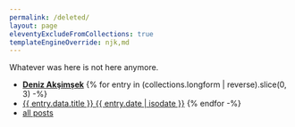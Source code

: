 ```yaml
---
permalink: /deleted/
layout: page
eleventyExcludeFromCollections: true
templateEngineOverride: njk,md
---
```


Whatever was here is not here anymore.

<ul role=list class="links">
	<li><a href="/"><strong>Deniz Akşimşek</strong></a>
    {% for entry in (collections.longform | reverse).slice(0, 3) -%}
        <li><a href="{{ entry.url }}">{{ entry.data.title }}
            <time>{{ entry.date | isodate }}</time></a>
    {% endfor -%}
    <li><a href="/archive">all posts</a>
</ul></nav>

